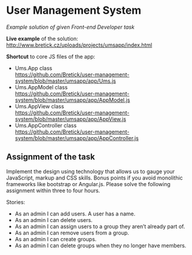 User Management System
==

*Example solution of given Front-end Developer task*

**Live example** of the solution: http://www.bretick.cz/uploads/projects/umsapp/index.html

**Shortcut** to core JS files of the app:
* Ums.App class<br /> 
https://github.com/Bretick/user-management-system/blob/master/umsapp/app/Ums.js
* Ums.AppModel class<br /> 
https://github.com/Bretick/user-management-system/blob/master/umsapp/app/AppModel.js
* Ums.AppView class<br /> 
https://github.com/Bretick/user-management-system/blob/master/umsapp/app/AppView.js
* Ums.AppController class<br /> 
https://github.com/Bretick/user-management-system/blob/master/umsapp/app/AppController.js


Assignment of the task
--
Implement the design using technology that allows us to gauge your JavaScript, markup and CSS skills. Bonus points if you avoid monolithic frameworks like bootstrap or Angular.js. Please solve the following assignment within three to four hours.

Stories:
* As an admin I can add users. A user has a name.
* As an admin I can delete users.
* As an admin I can assign users to a group they aren’t already part of.
* As an admin I can remove users from a group.
* As an admin I can create groups.
* As an admin I can delete groups when they no longer have members.


